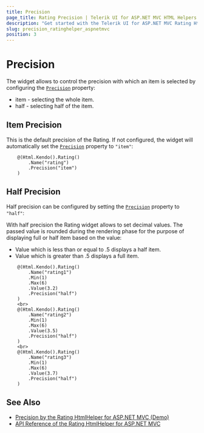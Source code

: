 ```yaml
---
title: Precision
page_title: Rating Precision | Telerik UI for ASP.NET MVC HTML Helpers
description: "Get started with the Telerik UI for ASP.NET MVC Rating HtmlHelper and learn how to configure the precision with which an item is selected."
slug: precision_ratinghelper_aspnetmvc
position: 3
---
```


# Precision

The widget allows to control the precision with which an item is selected by configuring the [`Precision`](https://docs.telerik.com/aspnet-mvc/api//Kendo.Mvc.UI.Fluent/RatingBuilder#precisionsystemstring) property:

* item - selecting the whole item.
* half - selecting half of the item.

## Item Precision

This is the default precision of the Rating. If not configured, the widget will automatically set the [`Precision`](https://docs.telerik.com/aspnet-mvc/api//Kendo.Mvc.UI.Fluent/RatingBuilder#precisionsystemstring) property to `"item"`:

```Razor
    @(Html.Kendo().Rating()
        .Name("rating")
        .Precision("item")
    )
```

## Half Precision

Half precision can be configured by setting the [`Precision`](https://docs.telerik.com/aspnet-mvc/api//Kendo.Mvc.UI.Fluent/RatingBuilder#precisionsystemstring) property to `"half"`:

With half precision the Rating widget allows to set decimal values. The passed value is rounded during the rendering phase for the purpose of displaying full or half item based on the value:

* Value which is less than or equal to .5 displays a half item.
* Value which is greater than .5 displays a full item.

```Razor
    @(Html.Kendo().Rating()
        .Name("rating1")
        .Min(1)
        .Max(6)
        .Value(3.2)
        .Precision("half")
    )
    <br>
    @(Html.Kendo().Rating()
        .Name("rating2")
        .Min(1)
        .Max(6)
        .Value(3.5)
        .Precision("half")
    )
    <br>
    @(Html.Kendo().Rating()
        .Name("rating3")
        .Min(1)
        .Max(6)
        .Value(3.7)
        .Precision("half")
    )
```

## See Also

* [Precision by the Rating HtmlHelper for ASP.NET MVC (Demo)](https://demos.telerik.com/aspnet-mvc/rating/precision)
* [API Reference of the Rating HtmlHelper for ASP.NET MVC](http://docs.telerik.com/aspnet-mvc/api/Kendo.Mvc/Rating)
